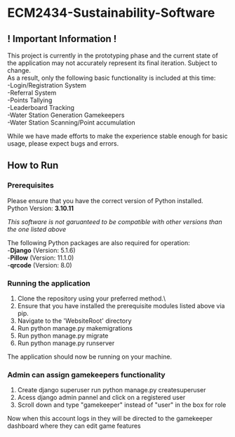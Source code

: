 # ECM2434-Sustainability-Software

## ! Important Information !
This project is currently in the prototyping phase and the current state of the application may not accurately represent its final iteration. Subject to change.\
As a result, only the following basic functionality is included at this time:\
-Login/Registration System\
-Referral System\
-Points Tallying\
-Leaderboard Tracking\
-Water Station Generation Gamekeepers\
-Water Station Scanning/Point accumulation

While we have made efforts to make the experience stable enough for basic usage, please expect bugs and errors.

## How to Run

### Prerequisites
Please ensure that you have the correct version of Python installed.\
Python Version: **3.10.11**

*This software is not garuanteed to be compatible with other versions than the one listed above*

The following Python packages are also required for operation:\
-**Django** (Version: 5.1.6)\
-**Pillow** (Version: 11.1.0)\
-**qrcode** (Version: 8.0)

### Running the application
1. Clone the repository using your preferred method.\
2. Ensure that you have installed the prerequisite modules listed above via pip.
3. Navigate to the 'WebsiteRoot' directory
4. Run python manage.py makemigrations
5. Run python manage.py migrate
6. Run python manage.py runserver

The application should now be running on your machine.

### Admin can assign gamekeepers functionality 
1. Create django superuser run python manage.py createsuperuser
2. Acess django admin pannel and click on a registered user
3. Scroll down and type "gamekeeper" instead of "user" in the box for role

Now when this account logs in they will be directed to the gamekeeper dashboard where they can edit game features

